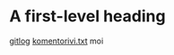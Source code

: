 # A first-level heading
[gitlog](https://github.com/Lylesz/ot-harjoitustyo/blob/master/laskarit/viikko1/gitlog.txt)
[komentorivi.txt](https://github.com/Lylesz/ot-harjoitustyo/blob/master/laskarit/viikko1/komentorivi.txt)
moi